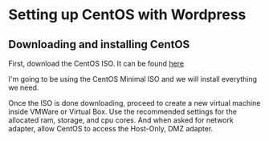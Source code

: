 # Setting up CentOS with Wordpress
## Downloading and installing CentOS 

First, download the CentOS ISO. It can be found [here](https://www.centos.org/download/)

I'm going to be using the CentOS Minimal ISO and we will install everything we need.

Once the ISO is done downloading, proceed to create a new virtual machine inside VMWare
or Virtual Box. Use the recommended settings for the allocated ram, storage, and cpu cores.
And when asked for network adapter, allow CentOS to access the Host-Only, DMZ adapter.
